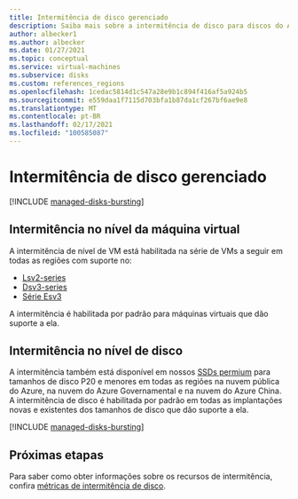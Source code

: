 ```yaml
---
title: Intermitência de disco gerenciado
description: Saiba mais sobre a intermitência de disco para discos do Azure e máquinas virtuais do Azure.
author: albecker1
ms.author: albecker
ms.date: 01/27/2021
ms.topic: conceptual
ms.service: virtual-machines
ms.subservice: disks
ms.custom: references_regions
ms.openlocfilehash: 1cedac5814d1c547a28e9b1c894f416af5a924b5
ms.sourcegitcommit: e559daa1f7115d703bfa1b87da1cf267bf6ae9e8
ms.translationtype: MT
ms.contentlocale: pt-BR
ms.lasthandoff: 02/17/2021
ms.locfileid: "100585087"
---
```

# <a name="managed-disk-bursting"></a>Intermitência de disco gerenciado
[!INCLUDE [managed-disks-bursting](../../includes/managed-disks-bursting.md)]

## <a name="virtual-machine-level-bursting"></a>Intermitência no nível da máquina virtual
A intermitência de nível de VM está habilitada na série de VMs a seguir em todas as regiões com suporte no:
- [Lsv2-series](lsv2-series.md)
- [Dsv3-series](dv3-dsv3-series.md)
- [Série Esv3](ev3-esv3-series.md)

A intermitência é habilitada por padrão para máquinas virtuais que dão suporte a ela.

## <a name="disk-level-bursting"></a>Intermitência no nível de disco
A intermitência também está disponível em nossos [SSDs permium](disks-types.md#premium-ssd) para tamanhos de disco P20 e menores em todas as regiões na nuvem pública do Azure, na nuvem do Azure Governamental e na nuvem do Azure China. A intermitência de disco é habilitada por padrão em todas as implantações novas e existentes dos tamanhos de disco que dão suporte a ela. 

[!INCLUDE [managed-disks-bursting](../../includes/managed-disks-bursting-2.md)]

## <a name="next-steps"></a>Próximas etapas

Para saber como obter informações sobre os recursos de intermitência, confira [métricas de intermitência de disco](disks-metrics.md).
